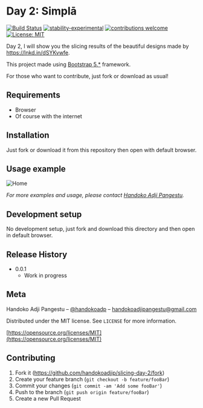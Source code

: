 # Day 2: Simplā

[![Build Status](https://travis-ci.org/dwyl/esta.svg?branch=master)](https://github.com/handokoadjip/slicing-day-2)
[![stability-experimental](https://img.shields.io/badge/stability-experimental-orange.svg)](https://github.com/handokoadjip/slicing-day-2)
[![contributions welcome](https://img.shields.io/badge/contributions-welcome-brightgreen.svg?style=flat)](https://github.com/handokoadjip/slicing-day-2/fork)
[![License: MIT](https://img.shields.io/badge/License-MIT-yellow.svg)](https://opensource.org/licenses/MIT)

Day 2, I will show you the slicing results of the beautiful designs made by https://lnkd.in/dSYKvwfe.

This project made using [Bootstrap 5.\*](https://getbootstrap.com/docs/5.1/getting-started/introduction/) framework.

For those who want to contribute, just fork or download as usual!

## Requirements

- Browser
- Of course with the internet

## Installation

Just fork or download it from this repository then open with default browser.

## Usage example

![Home](https://bebaskripsi.000webhostapp.com/slicing-day-2/home.png)

_For more examples and usage, please contact [Handoko Adji Pangestu](https://www.instagram.com/handokoadp/)._

## Development setup

No development setup, just fork and download this directory and then open in default browser.

## Release History

- 0.0.1
  - Work in progress

## Meta

Handoko Adji Pangestu – [@handokoadp](https://www.instagram.com/handokoadp/) – handokoadjipangestu@gmail.com

Distributed under the MIT license. See `LICENSE` for more information.

[https://opensource.org/licenses/MIT](https://opensource.org/licenses/MIT)

## Contributing

1. Fork it (<https://github.com/handokoadjip/slicing-day-2/fork>)
2. Create your feature branch (`git checkout -b feature/fooBar`)
3. Commit your changes (`git commit -am 'Add some fooBar'`)
4. Push to the branch (`git push origin feature/fooBar`)
5. Create a new Pull Request
